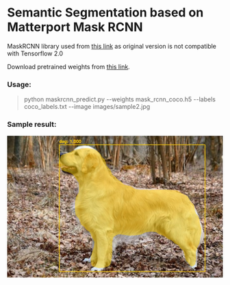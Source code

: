 # Semantic Segmentation based on Matterport Mask RCNN

MaskRCNN library used from [this link](https://github.com/akTwelve/Mask_RCNN) as original version is not compatible with Tensorflow 2.0

Download pretrained weights from [this link](https://github.com/matterport/Mask_RCNN/releases).

### Usage:
> python maskrcnn_predict.py --weights mask_rcnn_coco.h5 --labels coco_labels.txt --image images/sample2.jpg

### Sample result:

![Result1](sample2_out.jpg "result1")
